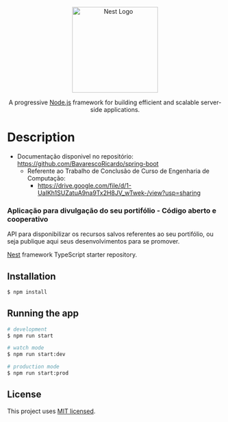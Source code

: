 <p align="center">
  <a href="http://nestjs.com/" target="blank"><img src="https://nestjs.com/img/logo-small.svg" width="200" alt="Nest Logo" /></a>
</p>

[circleci-image]: https://img.shields.io/circleci/build/github/nestjs/nest/master?token=abc123def456
[circleci-url]: https://circleci.com/gh/nestjs/nest

  <p align="center">A progressive <a href="http://nodejs.org" target="_blank">Node.js</a> framework for building efficient and scalable server-side applications.</p>
    <p align="center">

# Description
* Documentação disponivel no repositório: https://github.com/BavarescoRicardo/spring-boot
  * Referente ao Trabalho de Conclusão de Curso de Engenharia de Computação:
    * https://drive.google.com/file/d/1-UaIKh1SUZatuA9na9Tx2H8JV_wTwek-/view?usp=sharing

### Aplicação para divulgação do seu portifólio - Código aberto e cooperativo
API para disponibilizar os recursos salvos referentes ao seu portifólio, ou seja publique aqui seus desenvolvimentos para se promover.

[Nest](https://github.com/nestjs/nest) framework TypeScript starter repository.

## Installation

```bash
$ npm install
```

## Running the app

```bash
# development
$ npm run start

# watch mode
$ npm run start:dev

# production mode
$ npm run start:prod
```



## License

This project uses [MIT licensed](LICENSE).
